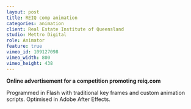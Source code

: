 ```yaml
---
layout: post
title: REIQ comp animation
categories: animation
client: Real Estate Institute of Queensland
studio: Mettro Digital
role: Animator
feature: true
vimeo_id: 109127098
vimeo_width: 800
vimeo_height: 438
---
```


**Online advertisement for a competition promoting reiq.com**

Programmed in Flash with traditional key frames and custom animation scripts. Optimised in Adobe After Effects.
						